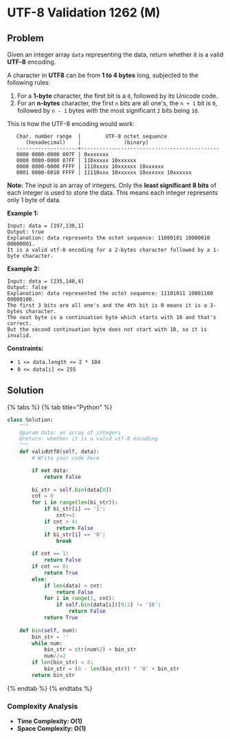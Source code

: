 # UTF-8 Validation 1262 (M)

## Problem

Given an integer array `data` representing the data, return whether it is a valid **UTF-8** encoding.

A character in **UTF8** can be from **1 to 4 bytes** long, subjected to the following rules:

1. For a **1-byte** character, the first bit is a `0`, followed by its Unicode code.
2. For an **n-bytes** character, the first `n` bits are all one's, the `n + 1` bit is `0`, followed by `n - 1` bytes with the most significant `2` bits being `10`.

This is how the UTF-8 encoding would work:

```
   Char. number range  |        UTF-8 octet sequence
      (hexadecimal)    |              (binary)
   --------------------+---------------------------------------------
   0000 0000-0000 007F | 0xxxxxxx
   0000 0080-0000 07FF | 110xxxxx 10xxxxxx
   0000 0800-0000 FFFF | 1110xxxx 10xxxxxx 10xxxxxx
   0001 0000-0010 FFFF | 11110xxx 10xxxxxx 10xxxxxx 10xxxxxx
```

**Note:** The input is an array of integers. Only the **least significant 8 bits** of each integer is used to store the data. This means each integer represents only 1 byte of data.

**Example 1:**

```
Input: data = [197,130,1]
Output: true
Explanation: data represents the octet sequence: 11000101 10000010 00000001.
It is a valid utf-8 encoding for a 2-bytes character followed by a 1-byte character.
```

**Example 2:**

```
Input: data = [235,140,4]
Output: false
Explanation: data represented the octet sequence: 11101011 10001100 00000100.
The first 3 bits are all one's and the 4th bit is 0 means it is a 3-bytes character.
The next byte is a continuation byte which starts with 10 and that's correct.
But the second continuation byte does not start with 10, so it is invalid.
```

**Constraints:**

* `1 <= data.length <= 2 * 104`
* `0 <= data[i] <= 255`

## Solution&#x20;

{% tabs %}
{% tab title="Python" %}
```python
class Solution:
    """
    @param data: an array of integers
    @return: whether it is a valid utf-8 encoding
    """
    def validUtf8(self, data):
        # Write your code here

        if not data:
            return False
        
        bi_str = self.bin(data[0])
        cnt = 0
        for i in range(len(bi_str)):
            if bi_str[i] == '1':
                cnt+=1
            if cnt > 4:
                return False
            if bi_str[i] == '0':
                break
        
        if cnt == 1:
            return False
        if cnt == 0:
            return True
        else:
            if len(data) < cnt:
                return False
            for i in range(1, cnt):
                if self.bin(data[i])[0:2] != '10':
                    return False
            return True
    
    def bin(self, num):
        bin_str = ''
        while num:
            bin_str = str(num%2) + bin_str
            num//=2
        if len(bin_str) < 8:
            bin_str = (8 - len(bin_str)) * '0' + bin_str
        return bin_str
```
{% endtab %}
{% endtabs %}

### Complexity Analysis

* **Time Complexity: O(1)**
* **Space Complexity: O(1)**
